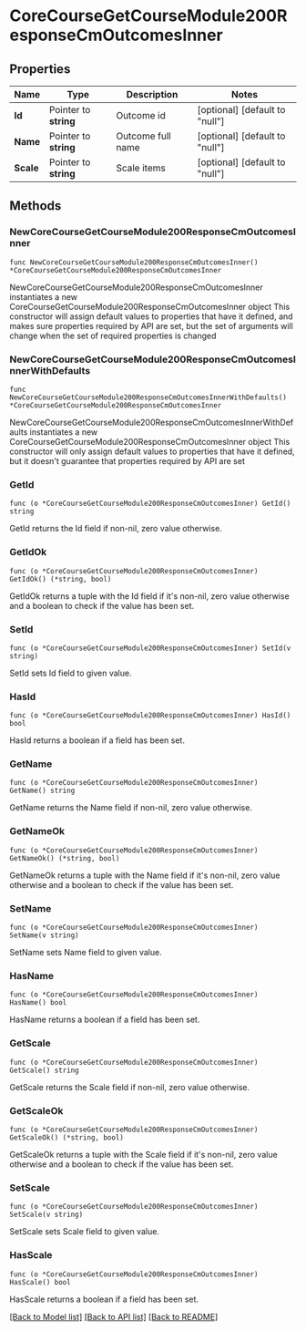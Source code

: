 # CoreCourseGetCourseModule200ResponseCmOutcomesInner

## Properties

Name | Type | Description | Notes
------------ | ------------- | ------------- | -------------
**Id** | Pointer to **string** | Outcome id | [optional] [default to "null"]
**Name** | Pointer to **string** | Outcome full name | [optional] [default to "null"]
**Scale** | Pointer to **string** | Scale items | [optional] [default to "null"]

## Methods

### NewCoreCourseGetCourseModule200ResponseCmOutcomesInner

`func NewCoreCourseGetCourseModule200ResponseCmOutcomesInner() *CoreCourseGetCourseModule200ResponseCmOutcomesInner`

NewCoreCourseGetCourseModule200ResponseCmOutcomesInner instantiates a new CoreCourseGetCourseModule200ResponseCmOutcomesInner object
This constructor will assign default values to properties that have it defined,
and makes sure properties required by API are set, but the set of arguments
will change when the set of required properties is changed

### NewCoreCourseGetCourseModule200ResponseCmOutcomesInnerWithDefaults

`func NewCoreCourseGetCourseModule200ResponseCmOutcomesInnerWithDefaults() *CoreCourseGetCourseModule200ResponseCmOutcomesInner`

NewCoreCourseGetCourseModule200ResponseCmOutcomesInnerWithDefaults instantiates a new CoreCourseGetCourseModule200ResponseCmOutcomesInner object
This constructor will only assign default values to properties that have it defined,
but it doesn't guarantee that properties required by API are set

### GetId

`func (o *CoreCourseGetCourseModule200ResponseCmOutcomesInner) GetId() string`

GetId returns the Id field if non-nil, zero value otherwise.

### GetIdOk

`func (o *CoreCourseGetCourseModule200ResponseCmOutcomesInner) GetIdOk() (*string, bool)`

GetIdOk returns a tuple with the Id field if it's non-nil, zero value otherwise
and a boolean to check if the value has been set.

### SetId

`func (o *CoreCourseGetCourseModule200ResponseCmOutcomesInner) SetId(v string)`

SetId sets Id field to given value.

### HasId

`func (o *CoreCourseGetCourseModule200ResponseCmOutcomesInner) HasId() bool`

HasId returns a boolean if a field has been set.

### GetName

`func (o *CoreCourseGetCourseModule200ResponseCmOutcomesInner) GetName() string`

GetName returns the Name field if non-nil, zero value otherwise.

### GetNameOk

`func (o *CoreCourseGetCourseModule200ResponseCmOutcomesInner) GetNameOk() (*string, bool)`

GetNameOk returns a tuple with the Name field if it's non-nil, zero value otherwise
and a boolean to check if the value has been set.

### SetName

`func (o *CoreCourseGetCourseModule200ResponseCmOutcomesInner) SetName(v string)`

SetName sets Name field to given value.

### HasName

`func (o *CoreCourseGetCourseModule200ResponseCmOutcomesInner) HasName() bool`

HasName returns a boolean if a field has been set.

### GetScale

`func (o *CoreCourseGetCourseModule200ResponseCmOutcomesInner) GetScale() string`

GetScale returns the Scale field if non-nil, zero value otherwise.

### GetScaleOk

`func (o *CoreCourseGetCourseModule200ResponseCmOutcomesInner) GetScaleOk() (*string, bool)`

GetScaleOk returns a tuple with the Scale field if it's non-nil, zero value otherwise
and a boolean to check if the value has been set.

### SetScale

`func (o *CoreCourseGetCourseModule200ResponseCmOutcomesInner) SetScale(v string)`

SetScale sets Scale field to given value.

### HasScale

`func (o *CoreCourseGetCourseModule200ResponseCmOutcomesInner) HasScale() bool`

HasScale returns a boolean if a field has been set.


[[Back to Model list]](../README.md#documentation-for-models) [[Back to API list]](../README.md#documentation-for-api-endpoints) [[Back to README]](../README.md)


